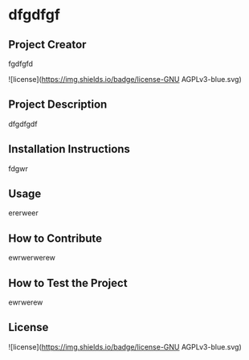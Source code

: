 # dfgdfgf

## Project Creator
fgdfgfd

 ![license](https://img.shields.io/badge/license-GNU AGPLv3-blue.svg)

## Project Description
dfgdfgdf

## Installation Instructions
fdgwr

## Usage
ererweer

## How to Contribute
ewrwerwerew

## How to Test the Project
ewrwerew

## License
 ![license](https://img.shields.io/badge/license-GNU AGPLv3-blue.svg)

